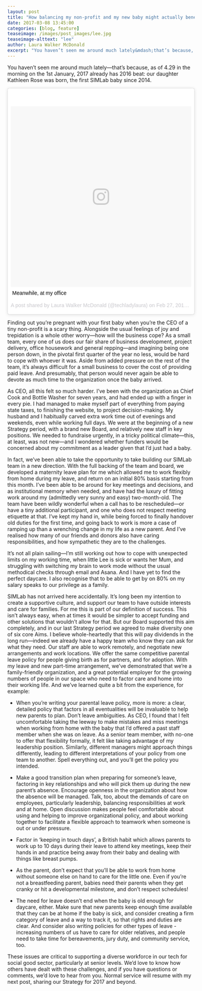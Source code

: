 ```yaml
---
layout: post
title: "How balancing my non-profit and my new baby might actually benefit both"
date: 2017-03-08 13:45:00
categories: [blog, feature]
teaseimage: /images/post_images/lee.jpg
teaseimage-alttext: "lee"
author: Laura Walker McDonald
excerpt: "You haven’t seen me around much lately&mdash;that’s because, as of 4.29 in the morning on the 1st January, 2017 already has 2016 beat: our daughter Kathleen Rose was born, the first SIMLab baby since 2014."
---
```

You haven’t seen me around much lately&mdash;that’s because, as of 4.29 in the morning on the 1st January, 2017 already has 2016 beat: our daughter Kathleen Rose was born, the first SIMLab baby since 2014. 

<blockquote class="instagram-media" data-instgrm-captioned data-instgrm-version="7" style=" background:#FFF; border:0; border-radius:3px; box-shadow:0 0 1px 0 rgba(0,0,0,0.5),0 1px 10px 0 rgba(0,0,0,0.15); margin: 1px; max-width:658px; padding:0; width:99.375%; width:-webkit-calc(100% - 2px); width:calc(100% - 2px);"><div style="padding:8px;"> <div style=" background:#F8F8F8; line-height:0; margin-top:40px; padding:50.0% 0; text-align:center; width:100%;"> <div style=" background:url(data:image/png;base64,iVBORw0KGgoAAAANSUhEUgAAACwAAAAsCAMAAAApWqozAAAABGdBTUEAALGPC/xhBQAAAAFzUkdCAK7OHOkAAAAMUExURczMzPf399fX1+bm5mzY9AMAAADiSURBVDjLvZXbEsMgCES5/P8/t9FuRVCRmU73JWlzosgSIIZURCjo/ad+EQJJB4Hv8BFt+IDpQoCx1wjOSBFhh2XssxEIYn3ulI/6MNReE07UIWJEv8UEOWDS88LY97kqyTliJKKtuYBbruAyVh5wOHiXmpi5we58Ek028czwyuQdLKPG1Bkb4NnM+VeAnfHqn1k4+GPT6uGQcvu2h2OVuIf/gWUFyy8OWEpdyZSa3aVCqpVoVvzZZ2VTnn2wU8qzVjDDetO90GSy9mVLqtgYSy231MxrY6I2gGqjrTY0L8fxCxfCBbhWrsYYAAAAAElFTkSuQmCC); display:block; height:44px; margin:0 auto -44px; position:relative; top:-22px; width:44px;"></div></div> <p style=" margin:8px 0 0 0; padding:0 4px;"> <a href="https://www.instagram.com/p/BRCqX9FgRv3/" style=" color:#000; font-family:Arial,sans-serif; font-size:14px; font-style:normal; font-weight:normal; line-height:17px; text-decoration:none; word-wrap:break-word;" target="_blank">Meanwhile, at my office</a></p> <p style=" color:#c9c8cd; font-family:Arial,sans-serif; font-size:14px; line-height:17px; margin-bottom:0; margin-top:8px; overflow:hidden; padding:8px 0 7px; text-align:center; text-overflow:ellipsis; white-space:nowrap;">A post shared by Laura Walker McDonald (@techladylaura) on <time style=" font-family:Arial,sans-serif; font-size:14px; line-height:17px;" datetime="2017-02-28T04:18:42+00:00">Feb 27, 2017 at 8:18pm PST</time></p></div></blockquote>
<script async defer src="//platform.instagram.com/en_US/embeds.js"></script>


Finding out you’re pregnant with your first baby when you’re the CEO of a tiny non-profit is a scary thing. Alongside the usual feelings of joy and trepidation is a whole other worry&mdash;how will the business cope? As a small team, every one of us does our fair share of business development, project delivery, office housework and general repping&mdash;and imagining being one person down, in the pivotal first quarter of the year no less, would be hard to cope with whoever it was. Aside from added pressure on the rest of the team, it’s always difficult for a small business to cover the cost of providing paid leave. And presumably, that person would never again be able to devote as much time to the organization once the baby arrived.

As CEO, all this felt so much harder. I’ve been with the organization as Chief Cook and Bottle Washer for seven years, and had ended up with a finger in every pie. I had managed to make myself part of everything from paying state taxes, to finishing the website, to project decision-making. My husband and I habitually carved extra work time out of evenings and weekends, even while working full days. We were at the beginning of a new Strategy period, with a brand new Board, and relatively new staff in key positions. We needed to fundraise urgently, in a tricky political climate&mdash;this, at least, was not new&mdash;and I wondered whether funders would be concerned about my commitment as a leader given that I’d just had a baby.

In fact, we’ve been able to take the opportunity to take building our SIMLab team in a new direction. With the full backing of the team and board, we developed a maternity leave plan for me which allowed me to work flexibly from home during my leave, and return on an initial 80% basis starting from this month. I’ve been able to be around for key meetings and decisions, and as institutional memory when needed, and have had the luxury of fitting work around my (admittedly very sunny and easy) two-month-old. The team have been wildly wonderful when a call has to be rescheduled&mdash;or have a tiny additional participant, and one who does not respect meeting etiquette at that. I’ve kept my hand in, while being forced to finally handover old duties for the first time, and going back to work is more a case of ramping up than a wrenching change in my life as a new parent. And I’ve realised how many of our friends and donors also have caring responsibilities, and how sympathetic they are to the challenges.

It’s not all plain sailing&mdash;I’m still working out how to cope with unexpected limits on my working time, when little Lee is sick or wants her Mum, and struggling with switching my brain to work mode without the usual methodical checks through email and Asana. And I have yet to find the perfect daycare. I also recognise that to be able to get by on 80% on my salary speaks to our privilege as a family.

SIMLab has not arrived here accidentally. It’s long been my intention to create a supportive culture, and support our team to have outside interests and care for families. For me this is part of our definition of success. This isn’t always easy, when at times it would be simpler to accept funding and other solutions that wouldn’t allow for that. But our Board supported this aim completely, and in our last Strategy period we agreed to make diversity one of six core Aims. I believe whole-heartedly that this will pay dividends in the long run&mdash;indeed we already have a happy team who know they can ask for what they need. Our staff are able to work remotely, and negotiate new arrangements and work locations. We offer the same competitive parental leave policy for people giving birth as for partners, and for adoption. With my leave and new part-time arrangement, we’ve demonstrated that we’re a family-friendly organization, and a great potential employer for the growing numbers of people in our space who need to factor care and home into their working life. And we’ve learned quite a bit from the experience, for example:

* When you’re writing your parental leave policy, more is more: a clear, detailed policy that factors in all eventualities will be invaluable to help new parents to plan. Don’t leave ambiguities. As CEO, I found that I felt uncomfortable taking the leeway to make mistakes and miss meetings when working from home with the baby that I’d offered a past staff member when she was on leave. As a senior team member, with no-one to offer that flexibility formally, it felt like taking advantage of my leadership position. Similarly, different managers might approach things differently, leading to different interpretations of your policy from one team to another. Spell everything out, and you’ll get the policy you intended.

* Make a good transition plan when preparing for someone’s leave, factoring in key relationships and who will pick them up during the new parent’s absence. Encourage openness in the organization about how the absence will be managed. Talk, too, about the demands of care on employees, particularly leadership, balancing responsibilities at work and at home. Open discussion makes people feel comfortable about using and helping to improve organizational policy, and about working together to facilitate a flexible approach to teamwork when someone is out or under pressure.

* Factor in ‘keeping in touch days’, a British habit which allows parents to work up to 10 days during their leave to attend key meetings, keep their hands in and practice being away from their baby and dealing with things like breast pumps.

* As the parent, don’t expect that you’ll be able to work from home without someone else on hand to care for the little one. Even if you’re not a breastfeeding parent, babies need their parents when they get cranky or hit a developmental milestone, and don’t respect schedules!

* The need for leave doesn’t end when the baby is old enough for daycare, either. Make sure that new parents keep enough time available that they can be at home if the baby is sick, and consider creating a firm category of leave and a way to track it, so that rights and duties are clear. And consider also writing policies for other types of leave - increasing numbers of us have to care for older relatives, and people need to take time for bereavements, jury duty, and community service, too. 

These issues are critical to supporting a diverse workforce in our tech for social good sector, particularly at senior levels. We’d love to know how others have dealt with these challenges, and if you have questions or comments, we’d love to hear from you. Normal service will resume with my next post, sharing our Strategy for 2017 and beyond.


